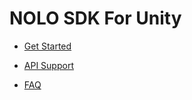 # NOLO SDK For Unity

- [Get Started](./Documents/zh_cn/快速入门.md)

- [API Support](./Documents/zh_cn/接口说明.md)

- [FAQ](./Documents/zh_cn/常见问题解答.md)
